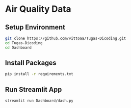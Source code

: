 # Air Quality Data 

## Setup Environment
```bash
git clone https://github.com/vittoaa/Tugas-Dicoding.git
cd Tugas-Dicoding
cd Dashboard
```
## Install Packages
```bash
pip install -r requirements.txt
```
## Run Streamlit App
```bash
streamlit run Dashboard/dash.py
```











